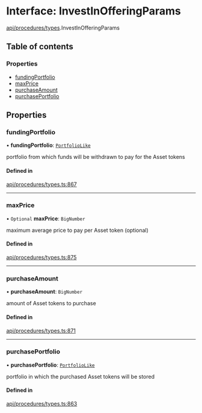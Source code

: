 # Interface: InvestInOfferingParams

[api/procedures/types](../wiki/api.procedures.types).InvestInOfferingParams

## Table of contents

### Properties

- [fundingPortfolio](../wiki/api.procedures.types.InvestInOfferingParams#fundingportfolio)
- [maxPrice](../wiki/api.procedures.types.InvestInOfferingParams#maxprice)
- [purchaseAmount](../wiki/api.procedures.types.InvestInOfferingParams#purchaseamount)
- [purchasePortfolio](../wiki/api.procedures.types.InvestInOfferingParams#purchaseportfolio)

## Properties

### fundingPortfolio

• **fundingPortfolio**: [`PortfolioLike`](../wiki/types#portfoliolike)

portfolio from which funds will be withdrawn to pay for the Asset tokens

#### Defined in

[api/procedures/types.ts:867](https://github.com/PolymeshAssociation/polymesh-sdk/blob/3d14e829/src/api/procedures/types.ts#L867)

___

### maxPrice

• `Optional` **maxPrice**: `BigNumber`

maximum average price to pay per Asset token (optional)

#### Defined in

[api/procedures/types.ts:875](https://github.com/PolymeshAssociation/polymesh-sdk/blob/3d14e829/src/api/procedures/types.ts#L875)

___

### purchaseAmount

• **purchaseAmount**: `BigNumber`

amount of Asset tokens to purchase

#### Defined in

[api/procedures/types.ts:871](https://github.com/PolymeshAssociation/polymesh-sdk/blob/3d14e829/src/api/procedures/types.ts#L871)

___

### purchasePortfolio

• **purchasePortfolio**: [`PortfolioLike`](../wiki/types#portfoliolike)

portfolio in which the purchased Asset tokens will be stored

#### Defined in

[api/procedures/types.ts:863](https://github.com/PolymeshAssociation/polymesh-sdk/blob/3d14e829/src/api/procedures/types.ts#L863)
